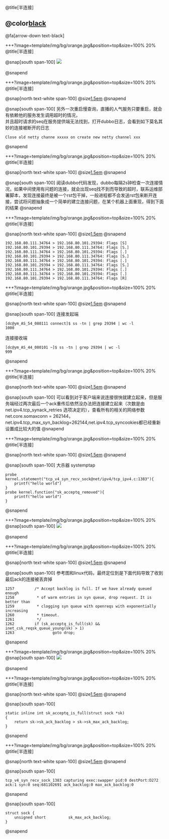 @title[半连接]

## @color[black](半连接)

@fa[arrow-down text-black]

+++?image=template/img/bg/orange.jpg&position=top&size=100% 20%
@title[半连接]

@snap[south span-100]
![](http://wx4.sinaimg.cn/large/0060lm7Tly1g1xkng3eg0j30dw0hm0tr.jpeg)
<br><br>
@snapend


+++?image=template/img/bg/orange.jpg&position=top&size=100% 20%
@title[半连接]

@snap[north text-white span-100]
@size[1.5em](现象)
@snapend

@snap[south span-100]
另外一次重启慢查询，直播的人气服务只要重启，就会有依赖他的服务发生调用超时的情况，<br>
并且超时请求的seq在服务提供端无法找到，打开dubbo日志，会看到如下莫名其妙的连接被断开的日志<br>
```
Close old netty channe xxxxx on create new netty channel xxx
```
@snapend

+++?image=template/img/bg/orange.jpg&position=top&size=100% 20%
@title[半连接]

@snap[north text-white span-100]
@size[1.5em](猜想和排查)
@snapend

@snap[south span-100]
阅读dubbo代码发现，dubbo每隔2s钟检查一次连接情况，如果中间使用有问题的连接，就会出现seq找不到而导致的超时，联系运维部署脚本，发现连接最终是被一个rst包干掉，一般进程都不会发送rst包来断开连接，尝试将问题抽象成一个简单的建立连接问题，在某个机器上面重现，得到下面的结果
@snapend

+++?image=template/img/bg/orange.jpg&position=top&size=100% 20%
@title[半连接]

@snap[north text-white span-100]
@size[1.5em](猜想和排查)
@snapend

```
192.168.80.111.34764 > 192.168.80.101.29394: Flags [S]
192.168.80.101.29394 > 192.168.80.111.34764: Flags [S.]
192.168.80.111.34764 > 192.168.80.101.29394: Flags [.]
192.168.80.101.29394 > 192.168.80.111.34764: Flags [S.]
192.168.80.111.34764 > 192.168.80.101.29394: Flags [.]
192.168.80.101.29394 > 192.168.80.111.34764: Flags [S.]
192.168.80.111.34764 > 192.168.80.101.29394: Flags [.]
192.168.80.111.34764 > 192.168.80.101.29394: Flags [.]
192.168.80.101.29394 > 192.168.80.111.34764: Flags [R]
```

+++?image=template/img/bg/orange.jpg&position=top&size=100% 20%
@title[半连接]

@snap[north text-white span-100]
@size[1.5em](猜想和排查)
@snapend

@snap[south span-100]
连接发起端
```
[dc@ym_AS_54_080111 connect]$ ss -tn | grep 29394 | wc -l
1000
```
连接接收端
```
[dc@ym_AS_44_080101 ~]$ ss -tn | grep 29394 | wc -l
999
```
@snapend

+++?image=template/img/bg/orange.jpg&position=top&size=100% 20%
@title[半连接]

@snap[north text-white span-100]
@size[1.5em](猜想和排查)
@snapend

@snap[south span-100]
可以看到对于客户端来说连接很快就建立起来，但是服务端经过两次最后一个ack重传后依然没办法把连接建立起来（次数是由net.ipv4.tcp_synack_retries 选项决定的），查看所有的相关的网络参数net.core.somaxconn = 262144，net.ipv4.tcp_max_syn_backlog=262144,net.ipv4.tcp_syncookies都已经重新设置成比较大的值
@snapend

+++?image=template/img/bg/orange.jpg&position=top&size=100% 20%
@title[半连接]

@snap[north text-white span-100]
@size[1.5em](猜想和排查)
@snapend

@snap[south span-100]
大杀器 systemptap
```
probe kernel.statement("tcp_v4_syn_recv_sock@net/ipv4/tcp_ipv4.c:1383"){
    printf("hello world")
}
probe kernel.function("sk_acceptq_removed"){
    printf("hello world")
}
```
@snapend

+++?image=template/img/bg/orange.jpg&position=top&size=100% 20%
@snap[south span-100]
![](http://wx2.sinaimg.cn/large/0060lm7Tly1g1xkrm4o6hj30dn0a5dh8.jpg)
<br><br>
@snapend

+++?image=template/img/bg/orange.jpg&position=top&size=100% 20%
@title[半连接]

@snap[north text-white span-100]
@size[1.5em](猜想和排查)
@snapend

@snap[south span-100]
参考图和linux代码，最终定位到是下面代码导致了收到最后ack的连接被丢弃掉
```
1257         /* Accept backlog is full. If we have already queued enough
1258          * of warm entries in syn queue, drop request. It is better than
1259          * clogging syn queue with openreqs with exponentially increasing
1260          * timeout.
1261          */
1262         if (sk_acceptq_is_full(sk) && inet_csk_reqsk_queue_young(sk) > 1)
1263                 goto drop;
```
@snapend

+++?image=template/img/bg/orange.jpg&position=top&size=100% 20%
@snap[south span-100]
![](http://wx2.sinaimg.cn/large/0060lm7Tly1g1xkrm4o6hj30dn0a5dh8.jpg)
<br><br>
@snapend

+++?image=template/img/bg/orange.jpg&position=top&size=100% 20%
@title[半连接]

@snap[north text-white span-100]
@size[1.5em](猜想和排查)
@snapend

@snap[south span-100]
```
static inline int sk_acceptq_is_full(struct sock *sk)
{
    return sk->sk_ack_backlog > sk->sk_max_ack_backlog;
}
```
@snapend


+++?image=template/img/bg/orange.jpg&position=top&size=100% 20%
@title[半连接]

@snap[north text-white span-100]
@size[1.5em](猜想和排查)
@snapend

@snap[south span-100]
```
tcp_v4_syn_recv_sock_1383 capturing exec:swapper pid:0 destPort:D272 ack:1 syn:0 seq:681102691 ack_backlog:0 max_ack_backlog:0
```
@snapend

@snap[south span-100]
```
struct sock {
    unsigned short          sk_max_ack_backlog;
}
```
@snapend


